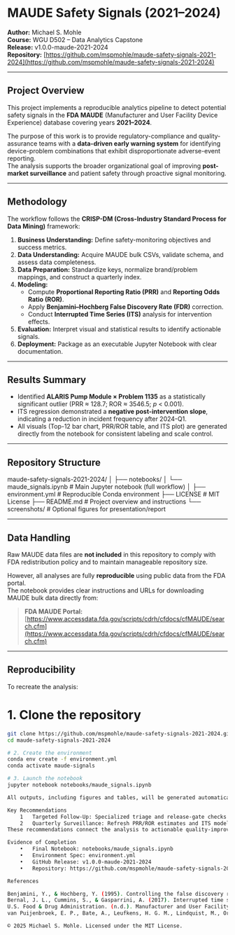 # MAUDE Safety Signals (2021–2024)

**Author:** Michael S. Mohle  
**Course:** WGU D502 – Data Analytics Capstone  
**Release:** v1.0.0-maude-2021-2024  
**Repository:** [https://github.com/mspmohle/maude-safety-signals-2021-2024](https://github.com/mspmohle/maude-safety-signals-2021-2024)

---

## Project Overview
This project implements a reproducible analytics pipeline to detect potential safety signals in the **FDA MAUDE** (Manufacturer and User Facility Device Experience) database covering years **2021–2024**.  

The purpose of this work is to provide regulatory-compliance and quality-assurance teams with a **data-driven early warning system** for identifying device-problem combinations that exhibit disproportionate adverse-event reporting.  
The analysis supports the broader organizational goal of improving **post-market surveillance** and patient safety through proactive signal monitoring.

---

## Methodology
The workflow follows the **CRISP-DM (Cross-Industry Standard Process for Data Mining)** framework:

1. **Business Understanding:** Define safety-monitoring objectives and success metrics.  
2. **Data Understanding:** Acquire MAUDE bulk CSVs, validate schema, and assess data completeness.  
3. **Data Preparation:** Standardize keys, normalize brand/problem mappings, and construct a quarterly index.  
4. **Modeling:**  
   - Compute **Proportional Reporting Ratio (PRR)** and **Reporting Odds Ratio (ROR)**.  
   - Apply **Benjamini–Hochberg False Discovery Rate (FDR)** correction.  
   - Conduct **Interrupted Time Series (ITS)** analysis for intervention effects.  
5. **Evaluation:** Interpret visual and statistical results to identify actionable signals.  
6. **Deployment:** Package as an executable Jupyter Notebook with clear documentation.

---

## Results Summary
- Identified **ALARIS Pump Module × Problem 1135** as a statistically significant outlier (PRR ≈ 128.7; ROR ≈ 3546.5; *p* < 0.001).  
- ITS regression demonstrated a **negative post-intervention slope**, indicating a reduction in incident frequency after 2024-Q1.  
- All visuals (Top-12 bar chart, PRR/ROR table, and ITS plot) are generated directly from the notebook for consistent labeling and scale control.

---

## Repository Structure
maude-safety-signals-2021-2024/
│
├── notebooks/
│ └── maude_signals.ipynb # Main Jupyter notebook (full workflow)
│
├── environment.yml # Reproducible Conda environment
├── LICENSE # MIT License
├── README.md # Project overview and instructions
└── screenshots/ # Optional figures for presentation/report


---

## Data Handling
Raw MAUDE data files are **not included** in this repository to comply with FDA redistribution policy and to maintain manageable repository size.  

However, all analyses are fully **reproducible** using public data from the FDA portal.  
The notebook provides clear instructions and URLs for downloading MAUDE bulk data directly from:

> **FDA MAUDE Portal:**  
> [https://www.accessdata.fda.gov/scripts/cdrh/cfdocs/cfMAUDE/search.cfm](https://www.accessdata.fda.gov/scripts/cdrh/cfdocs/cfMAUDE/search.cfm)

---

## Reproducibility
To recreate the analysis:

# 1. Clone the repository
```bash
git clone https://github.com/mspmohle/maude-safety-signals-2021-2024.git
cd maude-safety-signals-2021-2024

# 2. Create the environment
conda env create -f environment.yml
conda activate maude-signals

# 3. Launch the notebook
jupyter notebook notebooks/maude_signals.ipynb

All outputs, including figures and tables, will be generated automatically.

Key Recommendations
	1	Targeted Follow-Up: Specialized triage and release-gate checks for high-signal device/problem pairs.
	2	Quarterly Surveillance: Refresh PRR/ROR estimates and ITS models, maintaining a live safety-dashboard for QA leadership.
These recommendations connect the analysis to actionable quality-improvement processes.

Evidence of Completion
	•	Final Notebook: notebooks/maude_signals.ipynb
	•	Environment Spec: environment.yml
	•	GitHub Release: v1.0.0-maude-2021-2024
	•	Repository: https://github.com/mspmohle/maude-safety-signals-2021-2024

References

Benjamini, Y., & Hochberg, Y. (1995). Controlling the false discovery rate: A practical and powerful approach to multiple testing. Journal of the Royal Statistical Society: Series B (Methodological), 57(1), 289–300.
Bernal, J. L., Cummins, S., & Gasparrini, A. (2017). Interrupted time series regression for the evaluation of public health interventions: A tutorial. International Journal of Epidemiology, 46(1), 348–355.*
U.S. Food & Drug Administration. (n.d.). Manufacturer and User Facility Device Experience (MAUDE).
van Puijenbroek, E. P., Bate, A., Leufkens, H. G. M., Lindquist, M., Orre, R., & Egberts, A. C. G. (2002). A comparison of measures of disproportionality for signal detection in spontaneous reporting systems for adverse drug reactions. Pharmacoepidemiology and Drug Safety, 11(1), 3–10.*

© 2025 Michael S. Mohle. Licensed under the MIT License.


